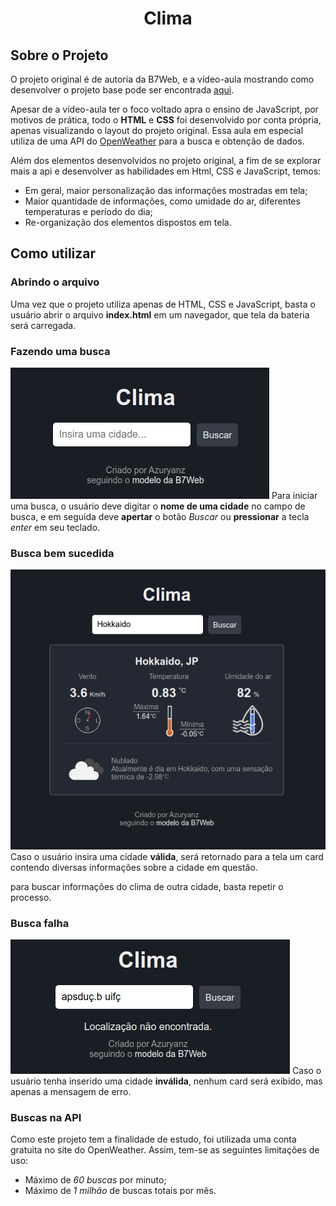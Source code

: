 <h1 align="center">Clima</h1>

## Sobre o Projeto
O projeto original é de autoria da B7Web, e a vídeo-aula mostrando como desenvolver o projeto base pode ser encontrada [aqui](https://alunos.b7web.com.br/curso/javascript/d7js-projeto-3-clima).

Apesar de a vídeo-aula ter o foco voltado apra o ensino de JavaScript, por motivos de prática, todo o **HTML** e **CSS** foi desenvolvido por conta própria, apenas visualizando o layout do projeto original.
Essa aula em especial utiliza de uma API do [OpenWeather](https://openweathermap.org/) para a busca e obtenção de dados.

Além dos elementos desenvolvidos no projeto original, a fim de se explorar mais a api e desenvolver as habilidades em Html, CSS e JavaScript, temos:
- Em geral, maior personalização das informações mostradas em tela;
- Maior quantidade de informações, como umidade do ar, diferentes temperaturas e período do dia;
- Re-organização dos elementos dispostos em tela.

## Como utilizar
### Abrindo o arquivo
Uma vez que o projeto utiliza apenas de HTML, CSS e JavaScript, basta o usuário abrir o arquivo **index.html** em um navegador, que tela da bateria será carregada.

### Fazendo uma busca
![Busca](assets/images/busca.png)
Para iniciar uma busca, o usuário deve digitar o **nome de uma cidade** no campo de busca, e em seguida deve **apertar** o botão *Buscar* ou **pressionar** a tecla *enter* em seu teclado.

### Busca bem sucedida
![Clima](assets/images/clima.png)
Caso o usuário insira uma cidade **válida**, será retornado para a tela um card contendo diversas informações sobre a cidade em questão.

para buscar informações do clima de outra cidade, basta repetir o processo.

### Busca falha
![Falha](assets/images/falha.png)
Caso o usuário tenha inserido uma cidade **inválida**, nenhum card será exibido, mas apenas a mensagem de erro.

### Buscas na API
Como este projeto tem a finalidade de estudo, foi utilizada uma conta gratuita no site do OpenWeather. Assim, tem-se as seguintes limitações de uso:
- Máximo de *60 buscas* por minuto;
- Máximo de *1 milhão* de buscas totais por mês.
